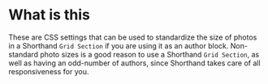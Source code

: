 # What is this
These are CSS settings that can be used to standardize the size of photos in a Shorthand `Grid Section` if you are using it as an author block. Non-standard photo sizes is a good reason to use a Shorthand `Grid Section`, as well as having an odd-number of authors, since Shorthand takes care of all responsiveness for you.
